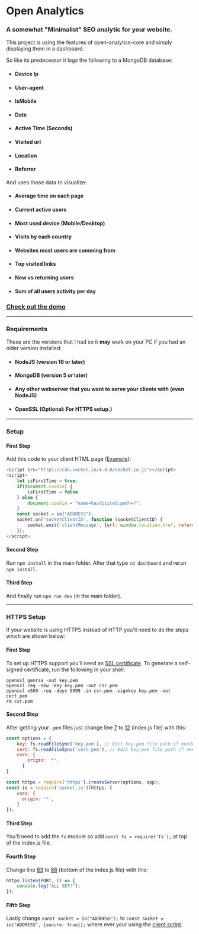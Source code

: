 # Open Analytics
### A somewhat "Minimalist" SEO analytic for your website.

This project is using the features of open-analytics-core and simply displaying them in a dashboard.

So like its predecessor it logs the following to a MongoDB database:
- #### Device Ip
- #### User-agent
- #### IsMobile
- #### Date
- #### Active Time (Seconds)
- #### Visited url
- #### Location
- #### Referrer

And uses those data to visualize:
- #### Average time on each page
- #### Current active users
- #### Most used device (Mobile/Desktop)
- #### Visits by each country
- #### Websites most users are comming from
- #### Top visited links
- #### New vs returning users
- #### Sum of all users activity per day

### [Check out the demo](https://open-analytics-demo.herokuapp.com/)

------------
### Requirements
These are the versions that I had so it **may** work on your PC if you had an older version installed:
- #### NodeJS (version 16 or later)
- #### MongoDB (version 5 or later)
- #### Any other webserver that you want to serve your clients with (even NodeJS)
- #### OpenSSL (Optional: For HTTPS setup.)

------------
### Setup

#### First Step
Add this code to your client HTML page ([Example](assets/clientExample.html "Example")):

```javascript
<script src="https://cdn.socket.io/4.4.0/socket.io.js"></script>
<script>
    let isFirstTime = true;
    if(document.cookie) {
    	isFirstTime = false
    } else {
        document.cookie = "name=hasVisited;path=/";
    }
    const socket = io("ADDRESS");
    socket.on('socketClientID', function (socketClientID) {
        socket.emit('clientMessage', {url: window.location.href, referrer: document.referrer, isFirstVisit: isFirstTime});
    });
</script>
```

#### Second Step
Run `npm install` in the main folder.
After that type `cd dashboard` and rerun `npm install`.
#### Third Step
And finally run `npm run dev` (in the main folder).

------------

### HTTPS Setup
If your website is using HTTPS instead of HTTP you'll need to do the steps which are shown below:
#### First Step
To set up HTTPS support you'll need an [SSL certificate](https://nodejs.org/en/knowledge/HTTP/servers/how-to-create-a-HTTPS-server/ "SSL certificate").
To generate a self-signed certificate, run the following in your shell:

    openssl genrsa -out key.pem
    openssl req -new -key key.pem -out csr.pem
    openssl x509 -req -days 9999 -in csr.pem -signkey key.pem -out cert.pem
    rm csr.pem
    
#### Second Step
After getting your `.pem` files just change line [7](https://github.com/Daniel31x13/open-analytics/blob/14aa0a39bd2af7f432d7a0c044b4af3fbd781058/index.js#L7) to [12](https://github.com/Daniel31x13/open-analytics/blob/14aa0a39bd2af7f432d7a0c044b4af3fbd781058/index.js#L12) (index.js file) with this: 

```javascript
const options = {
    key: fs.readFileSync('key.pem'), // Edit key.pem file path if needed (Default: Main folder)
    cert: fs.readFileSync('cert.pem'), // Edit key.pem file path if needed (Default: Main folder)
    cors: {
        origin: '*',
      }
}

const https = require('https').createServer(options, app);
const io = require('socket.io')(https, {
    cors: {
      origin: '*',
    }
});
```
#### Third Step
You'll need to add the `fs` module so add `const fs = require('fs');` at top of the index.js file.

#### Fourth Step
Change line [83](https://github.com/Daniel31x13/open-analytics/blob/14aa0a39bd2af7f432d7a0c044b4af3fbd781058/index.js#L83) to [86](https://github.com/Daniel31x13/open-analytics/blob/14aa0a39bd2af7f432d7a0c044b4af3fbd781058/index.js#L86) (bottom of the index.js file) with this:

```javascript
https.listen(PORT, () => {
    console.log("ALL SET!");
});
```

#### Fifth Step
Lastly change `const socket = io("ADDRESS");` to `const socket = io("ADDRESS", {secure: true});` where ever your using the [client script](assets/clientExample.html "client script").
